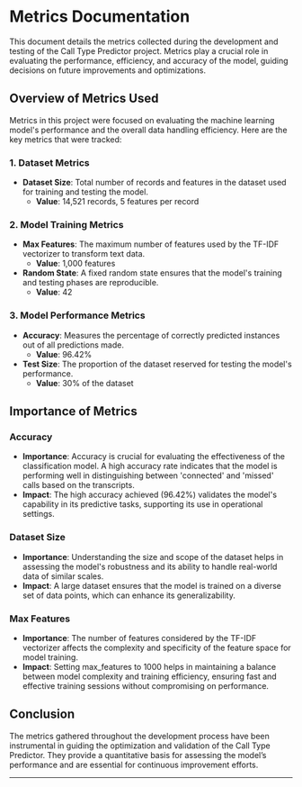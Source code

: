# Metrics Documentation

This document details the metrics collected during the development and testing of the Call Type Predictor project. Metrics play a crucial role in evaluating the performance, efficiency, and accuracy of the model, guiding decisions on future improvements and optimizations.

## Overview of Metrics Used

Metrics in this project were focused on evaluating the machine learning model's performance and the overall data handling efficiency. Here are the key metrics that were tracked:

### 1. Dataset Metrics
- **Dataset Size**: Total number of records and features in the dataset used for training and testing the model.
  - **Value**: 14,521 records, 5 features per record

### 2. Model Training Metrics
- **Max Features**: The maximum number of features used by the TF-IDF vectorizer to transform text data.
  - **Value**: 1,000 features
- **Random State**: A fixed random state ensures that the model's training and testing phases are reproducible.
  - **Value**: 42

### 3. Model Performance Metrics
- **Accuracy**: Measures the percentage of correctly predicted instances out of all predictions made.
  - **Value**: 96.42%
- **Test Size**: The proportion of the dataset reserved for testing the model's performance.
  - **Value**: 30% of the dataset

## Importance of Metrics

### Accuracy
- **Importance**: Accuracy is crucial for evaluating the effectiveness of the classification model. A high accuracy rate indicates that the model is performing well in distinguishing between 'connected' and 'missed' calls based on the transcripts.
- **Impact**: The high accuracy achieved (96.42%) validates the model's capability in its predictive tasks, supporting its use in operational settings.

### Dataset Size
- **Importance**: Understanding the size and scope of the dataset helps in assessing the model's robustness and its ability to handle real-world data of similar scales.
- **Impact**: A large dataset ensures that the model is trained on a diverse set of data points, which can enhance its generalizability.

### Max Features
- **Importance**: The number of features considered by the TF-IDF vectorizer affects the complexity and specificity of the feature space for model training.
- **Impact**: Setting max_features to 1000 helps in maintaining a balance between model complexity and training efficiency, ensuring fast and effective training sessions without compromising on performance.

## Conclusion

The metrics gathered throughout the development process have been instrumental in guiding the optimization and validation of the Call Type Predictor. They provide a quantitative basis for assessing the model’s performance and are essential for continuous improvement efforts.

---
